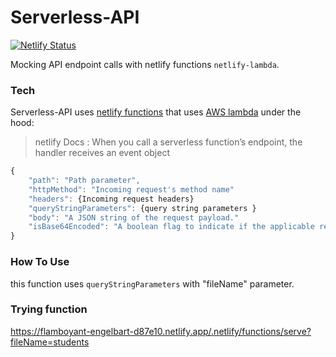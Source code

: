 # Serverless-API
[![Netlify Status](https://api.netlify.com/api/v1/badges/f79d1df0-8b2b-493b-8a27-0b2c8bf0e52d/deploy-status)](https://app.netlify.com/sites/flamboyant-engelbart-d87e10/deploys)

Mocking API endpoint calls with netlify functions `netlify-lambda`.

### Tech

Serverless-API uses [netlify functions](https://docs.netlify.com/functions/overview/#manage-your-serverless-functions) that uses [AWS lambda](https://docs.aws.amazon.com/lambda/latest/dg/nodejs-handler.html#nodejs-prog-model-handler-callback)  under the hood:

>netlify Docs : When you call a serverless function’s endpoint, the handler receives an event object
```javascript
{
    "path": "Path parameter",
    "httpMethod": "Incoming request's method name"
    "headers": {Incoming request headers}
    "queryStringParameters": {query string parameters }
    "body": "A JSON string of the request payload."
    "isBase64Encoded": "A boolean flag to indicate if the applicable request payload is Base64-encode"
}
```

### How To Use

this function uses `queryStringParameters` with "fileName" parameter.

### Trying function

https://flamboyant-engelbart-d87e10.netlify.app/.netlify/functions/serve?fileName=students
